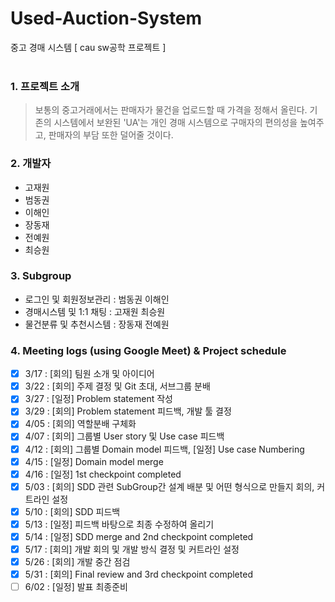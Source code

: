 # Used-Auction-System

중고 경매 시스템 [ cau sw공학 프로젝트 ]  
 <br/>

### 1. 프로젝트 소개

> 보통의 중고거래에서는 판매자가 물건을 업로드할 때 가격을 정해서 올린다.
> 기존의 시스템에서 보완된 'UA'는 개인 경매 시스템으로 구매자의 편의성을 높여주고, 판매자의 부담 또한 덜어줄 것이다.

### 2. 개발자

- 고재원
- 범동권
- 이해인
- 장동재
- 전예원
- 최승원

### 3. Subgroup

- 로그인 및 회원정보관리 : 범동권 이해인
- 경매시스템 및 1:1 채팅 : 고재원 최승원
- 물건분류 및 추천시스템 : 장동재 전예원

### 4. Meeting logs (using Google Meet) & Project schedule

- [x] 3/17 : [회의] 팀원 소개 및 아이디어
- [x] 3/22 : [회의] 주제 결정 및 Git 초대, 서브그룹 분배
- [x] 3/27 : [일정] Problem statement 작성
- [x] 3/29 : [회의] Problem statement 피드백, 개발 툴 결정
- [x] 4/05 : [회의] 역할분배 구체화
- [x] 4/07 : [회의] 그룹별 User story 및 Use case 피드백
- [x] 4/12 : [회의] 그룹별 Domain model 피드백, [일정] Use case Numbering
- [x] 4/15 : [일정] Domain model merge
- [x] 4/16 : [일정] 1st checkpoint completed
- [x] 5/03 : [회의] SDD 관련 SubGroup간 설계 배분 및 어떤 형식으로 만들지 회의, 커트라인 설정
- [x] 5/10 : [회의] SDD 피드백
- [x] 5/13 : [일정] 피드백 바탕으로 최종 수정하여 올리기
- [x] 5/14 : [일정] SDD merge and 2nd checkpoint completed
- [x] 5/17 : [회의] 개발 회의 및 개발 방식 결정 및 커트라인 설정
- [x] 5/26 : [회의] 개발 중간 점검
- [x] 5/31 : [회의] Final review and 3rd checkpoint completed
- [ ] 6/02 : [일정] 발표 최종준비
